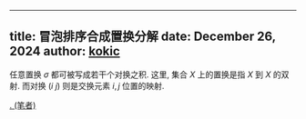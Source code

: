 
---
title: 冒泡排序合成置换分解
date: December 26, 2024
author: [kokic](/kokic.md)
---

任意置换 $\sigma$ 都可被写成若干个对换之积. 这里, 集合 $X$ 上的置换是指 $X$ 到 $X$ 的双射. 而对换 $(i ~ j)$ 则是交换元素 $i,j$ 位置的映射. 

[. (笔者)](/mille-plateaux/bubble-compose-proof.md#:embed)
